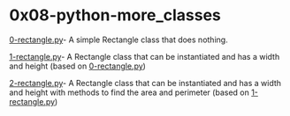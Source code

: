 # 0x08-python-more_classes

[0-rectangle.py](0-rectangle.py)- A simple Rectangle class that does nothing.

[1-rectangle.py](1-rectangle.py)- A Rectangle class that can be instantiated and has a width and height (based on [0-rectangle.py](1-rectangle.py))

[2-rectangle.py](2-rectangle.py)- A Rectangle class that can be instantiated and has a width and height with methods to find the area and perimeter (based on [1-rectangle.py](2-rectangle.py))